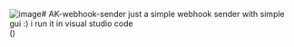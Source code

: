 ![image](https://github.com/user-attachments/assets/fe1d1a95-5d62-405e-b2bd-9c6311c2fbc1)# AK-webhook-sender
just a simple webhook sender with simple gui :) i run it in visual studio code  
()
